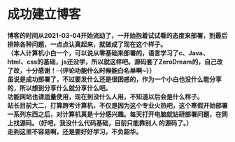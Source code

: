   <h1>成功建立博客</h1>
  <h4>博客的时间从2021-03-04开始流动了，一开始抱着试试看的态度来部署，到最后排除各种问题，一点点认真起来，就做成了现在这个样子。<br>
 （本人计算机小白一个，可以说从零基础来部署的，语言学习了c、Java、html、css的基础，js还没学，所以就这样吧。源码套了ZeroDream的，自己改了改，十分感谢！<s>（评论功能什么时候能白名单啊~）</s>）<br>
  虽说是成功部署了，不过要发什么还是很困惑的，作为一个小白也没什么能分享的，所以想到分享什么就分享什么吧。<br>
  功能网站也请适量使用，现在到没什么人用，不知道以后会是什么样子。<br>
  站长目前大二，打算跨考计算机，不仅是因为这个专业火热吧，这个寒假开始部署一系列东西之后，对计算机真是十分感兴趣。每天打开电脑就钻研部署问题，在网上找源码。（好吧，我没什么代码基础，目前只能靠别人   的源码了。）<br>
  走到这里不容易啊，还是要好好学习，不负韶华。</h4>

